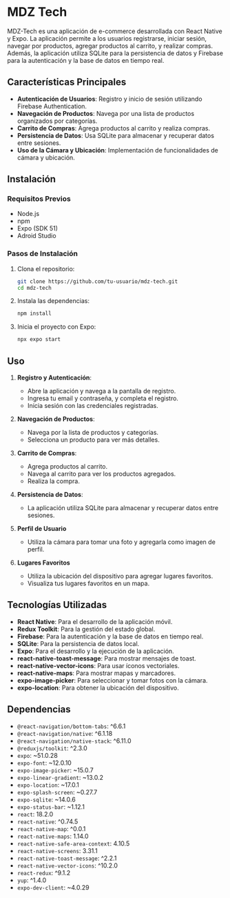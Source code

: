 # MDZ Tech

MDZ-Tech es una aplicación de e-commerce desarrollada con React Native y Expo. La aplicación permite a los usuarios registrarse, iniciar sesión, navegar por productos, agregar productos al carrito, y realizar compras. Además, la aplicación utiliza SQLite para la persistencia de datos y Firebase para la autenticación y la base de datos en tiempo real.

## Características Principales

- **Autenticación de Usuarios**: Registro y inicio de sesión utilizando Firebase Authentication.
- **Navegación de Productos**: Navega por una lista de productos organizados por categorías.
- **Carrito de Compras**: Agrega productos al carrito y realiza compras.
- **Persistencia de Datos**: Usa SQLite para almacenar y recuperar datos entre sesiones.
- **Uso de la Cámara y Ubicación**: Implementación de funcionalidades de cámara y ubicación.

## Instalación

### Requisitos Previos

- Node.js
- npm 
- Expo (SDK 51)
- Adroid Studio

### Pasos de Instalación

1. Clona el repositorio:

    ```bash
    git clone https://github.com/tu-usuario/mdz-tech.git
    cd mdz-tech
    ```

2. Instala las dependencias:

    ```bash
    npm install
    ```

3. Inicia el proyecto con Expo:

    ```bash
    npx expo start
    ```

## Uso

1. **Registro y Autenticación**:
    - Abre la aplicación y navega a la pantalla de registro.
    - Ingresa tu email y contraseña, y completa el registro.
    - Inicia sesión con las credenciales registradas.

2. **Navegación de Productos**:
    - Navega por la lista de productos y categorías.
    - Selecciona un producto para ver más detalles.

3. **Carrito de Compras**:
    - Agrega productos al carrito.
    - Navega al carrito para ver los productos agregados.
    - Realiza la compra.

4. **Persistencia de Datos**:
    - La aplicación utiliza SQLite para almacenar y recuperar datos entre sesiones.

5. **Perfil de Usuario**

   - Utiliza la cámara para tomar una foto y agregarla como imagen de perfil.

6. **Lugares Favoritos**

   - Utiliza la ubicación del dispositivo para agregar lugares favoritos.
   - Visualiza tus lugares favoritos en un mapa.


## Tecnologías Utilizadas

- **React Native**: Para el desarrollo de la aplicación móvil.
- **Redux Toolkit**: Para la gestión del estado global.
- **Firebase**: Para la autenticación y la base de datos en tiempo real.
- **SQLite**: Para la persistencia de datos local.
- **Expo**: Para el desarrollo y la ejecución de la aplicación.
- **react-native-toast-message**: Para mostrar mensajes de toast.
- **react-native-vector-icons**: Para usar íconos vectoriales.
- **react-native-maps**: Para mostrar mapas y marcadores.
- **expo-image-picker**: Para seleccionar y tomar fotos con la cámara.
- **expo-location**: Para obtener la ubicación del dispositivo.

## Dependencias

- `@react-navigation/bottom-tabs`: ^6.6.1
- `@react-navigation/native`: ^6.1.18
- `@react-navigation/native-stack`: ^6.11.0
- `@reduxjs/toolkit`: ^2.3.0
- `expo`: ~51.0.28
- `expo-font`: ~12.0.10
- `expo-image-picker`: ~15.0.7
- `expo-linear-gradient`: ~13.0.2
- `expo-location`: ~17.0.1
- `expo-splash-screen`: ~0.27.7
- `expo-sqlite`: ~14.0.6
- `expo-status-bar`: ~1.12.1
- `react`: 18.2.0
- `react-native`: ^0.74.5
- `react-native-map`: ^0.0.1
- `react-native-maps`: 1.14.0
- `react-native-safe-area-context`: 4.10.5
- `react-native-screens`: 3.31.1
- `react-native-toast-message`: ^2.2.1
- `react-native-vector-icons`: ^10.2.0
- `react-redux`: ^9.1.2
- `yup`: ^1.4.0
- `expo-dev-client`: ~4.0.29
